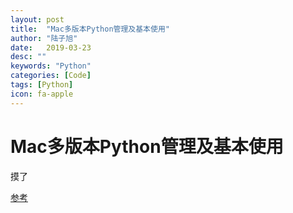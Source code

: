 ```yaml
---
layout: post
title:  "Mac多版本Python管理及基本使用"
author: "陆子旭"
date:   2019-03-23
desc: ""
keywords: "Python"
categories: [Code]
tags: [Python]
icon: fa-apple
---
```


# Mac多版本Python管理及基本使用

摸了

[参考](https://blog.csdn.net/coding_dong/article/details/80343756)